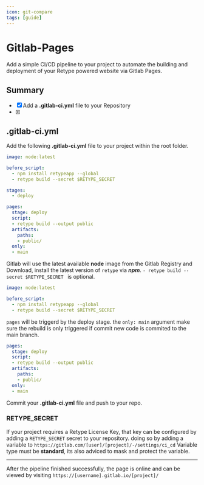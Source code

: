 ```yaml
---
icon: git-compare
tags: [guide]
---
```


# Gitlab-Pages 

Add a simple CI/CD pipeline to your project to automate the building and deployment of your Retype powered website via Gitlab Pages.

## Summary

- [x] Add a **.gitlab-ci.yml** file to your Repository 
- [x]  

## .gitlab-ci.yml

Add the following **.gitlab-ci.yml** file to your project within the root folder.

```yaml .gitlab-ci.yml
image: node:latest

before_script:
  - npm install retypeapp --global
  - retype build --secret $RETYPE_SECRET

stages:
  - deploy

pages:
  stage: deploy
  script:
  - retype build --output public
  artifacts:
    paths:
    - public/
  only:
  - main

```
Gitlab will use the latest available **node** image from the Gitlab Registry and Download, install the latest version of `retype` via ***npm***.
`- retype build --secret $RETYPE_SECRET ` is optional.

```yml
image: node:latest

before_script:
  - npm install retypeapp --global
  - retype build --secret $RETYPE_SECRET 
```

`pages` will be triggerd by the deploy stage.
the `only: main` argument make sure the rebuild is only triggered if commit new code is commited to the main branch.

```yml
pages:
  stage: deploy
  script:
  - retype build --output public
  artifacts:
    paths:
    - public/
  only:
  - main
```

Commit your **.gitlab-ci.yml** file and push to your repo.

### RETYPE_SECRET

If your project requires a Retype License Key,
that key can be configured by adding a `RETYPE_SECRET` secret to your repository.
doing so by adding a variable to `https://gitlab.com/[user]/[project]/-/settings/ci_cd`
Variable type must be **standard**, its also adviced to mask and protect the variable.

---

After the pipeline finished successfully, the page is online and can be viewed by visiting `https://[username].gitlab.io/[project]/`
